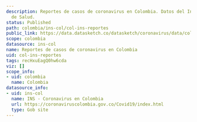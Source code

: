 ```yaml
---
description: Reportes de casos de coronavirus en Colombia. Datos del Instituto Nacional
  de Salud.
status: Published
path: colombia/ins-col/col-ins-reportes
public_link: https://data.datasketch.co/datasketch/coronavirus/data/colombia/ins-col/col-ins-reportes.csv
scope: colombia
datasource: ins-col
name: Reportes de casos de coronavirus en Colombia
uid: col-ins-reportes
tags: recHxuEagQ0hw6cda
viz: []
scope_info:
- uid: colombia
  name: Colombia
datasource_info:
- uid: ins-col
  name: INS - Coronavirus en Colombia
  url: https://coronaviruscolombia.gov.co/Covid19/index.html
  type: Gob site
---
```


